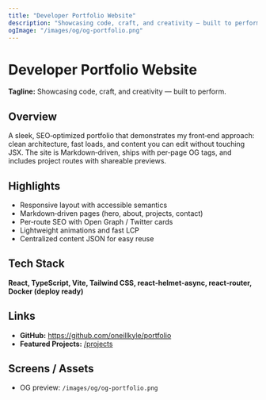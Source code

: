 ```yaml
---
title: "Developer Portfolio Website"
description: "Showcasing code, craft, and creativity — built to perform."
ogImage: "/images/og/og-portfolio.png"
---
```


# Developer Portfolio Website
**Tagline:** Showcasing code, craft, and creativity — built to perform.

## Overview
A sleek, SEO‑optimized portfolio that demonstrates my front‑end approach: clean architecture, fast loads, and content you can edit without touching JSX. The site is Markdown‑driven, ships with per‑page OG tags, and includes project routes with shareable previews.

## Highlights
- Responsive layout with accessible semantics
- Markdown‑driven pages (hero, about, projects, contact)
- Per‑route SEO with Open Graph / Twitter cards
- Lightweight animations and fast LCP
- Centralized content JSON for easy reuse

## Tech Stack
**React, TypeScript, Vite, Tailwind CSS, react‑helmet‑async, react‑router, Docker (deploy ready)**

## Links
- **GitHub:** https://github.com/oneillkyle/portfolio
- **Featured Projects:** [/projects](/projects)

## Screens / Assets
- OG preview: `/images/og/og-portfolio.png`

